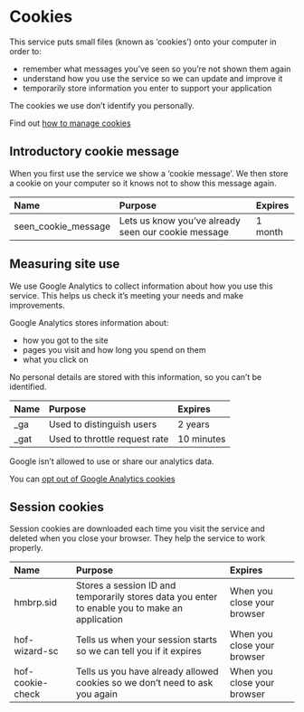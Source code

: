 # Cookies

This service puts small files (known as ‘cookies’) onto your computer in order to:

* remember what messages you’ve seen so you’re not shown them again
* understand how you use the service so we can update and improve it
* temporarily store information you enter to support your application

The cookies we use don’t identify you personally.

Find out [how to manage cookies](https://www.aboutcookies.org/)

## Introductory cookie message

When you first use the service we show a ‘cookie message’. We then store a cookie on your computer so it knows not to show this message again.

|         Name         |                        Purpose                       | Expires |
|:---------------------|:-----------------------------------------------------|:--------|
| seen\_cookie_message |  Lets us know you’ve already seen our cookie message | 1 month |

## Measuring site use
We use Google Analytics to collect information about how you use this service. This helps us check it’s meeting your needs and make improvements.

Google Analytics stores information about:

* how you got to the site
* pages you visit and how long you spend on them
* what you click on

No personal details are stored with this information, so you can’t be identified.

|  Name |           Purpose             |   Expires  |
|:------|:------------------------------|:-----------|
|  _ga  | Used to distinguish users     | 2 years    |
|  _gat | Used to throttle request rate | 10 minutes |


Google isn’t allowed to use or share our analytics data.

You can [opt out of Google Analytics cookies](https://tools.google.com/dlpage/gaoptout)

## Session cookies
Session cookies are downloaded each time you visit the service and deleted when you close your browser. They help the service to work properly.

|      Name        |                                             Purpose                                             |           Expires           |
|:-----------------|:------------------------------------------------------------------------------------------------|:----------------------------|
| hmbrp.sid        |  Stores a session ID and temporarily stores data you enter to enable you to make an application | When you close your browser |
| hof-wizard-sc    |  Tells us when your session starts so we can tell you if it expires                             | When you close your browser |
| hof-cookie-check |  Tells us you have already allowed cookies so we don’t need to ask you again                    | When you close your browser |
